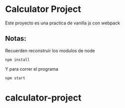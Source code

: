 # Calculator Project

Este proyecto es una practica de vanilla js con webpack

## Notas:
Recuerden reconstruir los modulos de node
```
npm install
```

Y para correr el programa
```
npm start
```

# calculator-project
